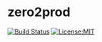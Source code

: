 # zero2prod

[![Build Status](https://github.com/vromanuk/zero2prod/actions/workflows/rust.yml/badge.svg)](https://github.com/vromanuk/zero2prod/actions)
[![License:MIT](https://img.shields.io/badge/License-MIT-yellow.svg)](https://opensource.org/licenses/MIT)
